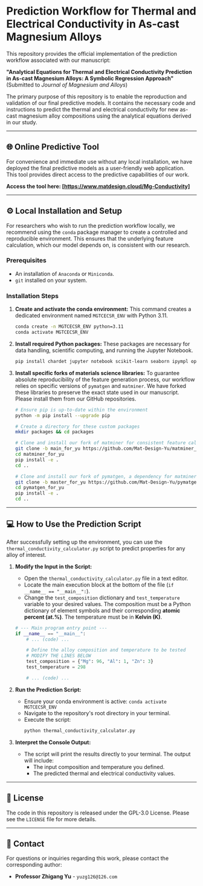 # Prediction Workflow for Thermal and Electrical Conductivity in As-cast Magnesium Alloys

This repository provides the official implementation of the prediction workflow associated with our manuscript:

**"Analytical Equations for Thermal and Electrical Conductivity Prediction in As-cast Magnesium Alloys: A Symbolic Regression Approach"**
(Submitted to *Journal of Magnesium and Alloys*)

The primary purpose of this repository is to enable the reproduction and validation of our final predictive models. It contains the necessary code and instructions to predict the thermal and electrical conductivity for new as-cast magnesium alloy compositions using the analytical equations derived in our study.

---

## 🌐 Online Predictive Tool

For convenience and immediate use without any local installation, we have deployed the final predictive models as a user-friendly web application. This tool provides direct access to the predictive capabilities of our work.

**Access the tool here: [https://www.matdesign.cloud/Mg-Conductivity]**

---

## ⚙️ Local Installation and Setup

For researchers who wish to run the prediction workflow locally, we recommend using the `conda` package manager to create a controlled and reproducible environment. This ensures that the underlying feature calculation, which our model depends on, is consistent with our research.

### Prerequisites

*   An installation of `Anaconda` or `Miniconda`.
*   `git` installed on your system.

### Installation Steps

1.  **Create and activate the conda environment:**
    This command creates a dedicated environment named `MGTCECSR_ENV` with Python 3.11.

    ```bash
    conda create -n MGTCECSR_ENV python=3.11
    conda activate MGTCECSR_ENV
    ```

2.  **Install required Python packages:**
    These packages are necessary for data handling, scientific computing, and running the Jupyter Notebook.

    ```bash
    pip install chardet jupyter notebook scikit-learn seaborn ipympl openpyxl tqdm
    ```

3.  **Install specific forks of materials science libraries:**
    To guarantee absolute reproducibility of the feature generation process, our workflow relies on specific versions of `pymatgen` and `matminer`. We have forked these libraries to preserve the exact state used in our manuscript. Please install them from our GitHub repositories.

    ```bash
    # Ensure pip is up-to-date within the environment
    python -m pip install --upgrade pip

    # Create a directory for these custom packages
    mkdir packages && cd packages

    # Clone and install our fork of matminer for consistent feature calculation
    git clone -b main_for_yu https://github.com/Mat-Design-Yu/matminer_for_yu.git
    cd matminer_for_yu
    pip install -e .
    cd ..

    # Clone and install our fork of pymatgen, a dependency for matminer
    git clone -b master_for_yu https://github.com/Mat-Design-Yu/pymatgen_for_yu.git
    cd pymatgen_for_yu
    pip install -e .
    cd ..
    ```

---

## 💻 How to Use the Prediction Script

After successfully setting up the environment, you can use the `thermal_conductivity_calculator.py` script to predict properties for any alloy of interest.

1.  **Modify the Input in the Script:**
    *   Open the `thermal_conductivity_calculator.py` file in a text editor.
    *   Locate the main execution block at the bottom of the file (`if __name__ == "__main__":`).
    *   Change the `test_composition` dictionary and `test_temperature` variable to your desired values. The composition must be a Python dictionary of element symbols and their corresponding **atomic percent (at.%)**. The temperature must be in **Kelvin (K)**.

    ```python
    # --- Main program entry point ---
    if __name__ == "__main__":
        # ... (code) ...

        # Define the alloy composition and temperature to be tested
        # MODIFY THE LINES BELOW
        test_composition = {"Mg": 96, "Al": 1, "Zn": 3}
        test_temperature = 298

        # ... (code) ...
    ```

2.  **Run the Prediction Script:**
    *   Ensure your conda environment is active: `conda activate MGTCECSR_ENV`
    *   Navigate to the repository's root directory in your terminal.
    *   Execute the script:
        ```bash
        python thermal_conductivity_calculator.py
        ```

3.  **Interpret the Console Output:**
    *   The script will print the results directly to your terminal. The output will include:
        *   The input composition and temperature you defined.
        *   The predicted thermal and electrical conductivity values.

---

## 📄 License

The code in this repository is released under the GPL-3.0 License. Please see the `LICENSE` file for more details.

---

## 📧 Contact

For questions or inquiries regarding this work, please contact the corresponding author:

*   **Professor Zhigang Yu** - `yuzg126@126.com`